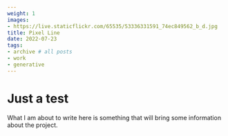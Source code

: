 ```yaml
---
weight: 1
images:
- https://live.staticflickr.com/65535/53336331591_74ec849562_b_d.jpg
title: Pixel Line
date: 2022-07-23
tags:
- archive # all posts
- work
- generative
---
```


# Just a test

What I am about to write here is something that will bring some information about the project. 